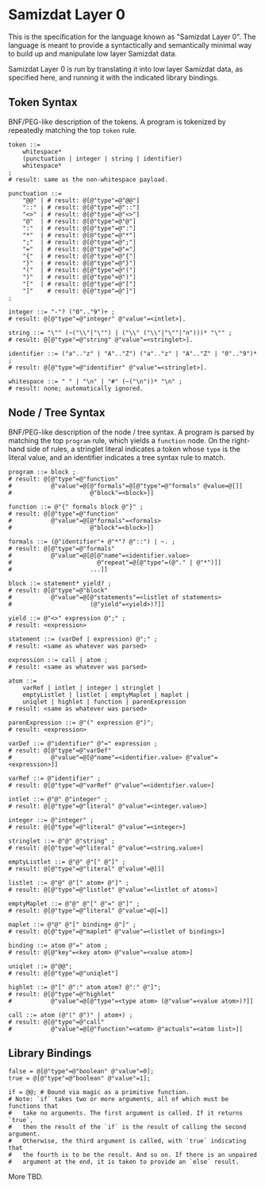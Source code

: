 Samizdat Layer 0
================

This is the specification for the language known as "Samizdat Layer 0".
The language is meant to provide a syntactically and semantically
minimal way to build up and manipulate low layer Samizdat data.

Samizdat Layer 0 is run by translating it into low layer Samizdat
data, as specified here, and running it with the indicated library
bindings.


Token Syntax
------------

BNF/PEG-like description of the tokens. A program is tokenized by
repeatedly matching the top `token` rule.

```
token ::=
    whitespace*
    (punctuation | integer | string | identifier)
    whitespace*
;
# result: same as the non-whitespace payload.

punctuation ::=
    "@@" | # result: @[@"type"=@"@@"]
    "::" | # result: @[@"type"=@"::"]
    "<>" | # result: @[@"type"=@"<>"]
    "@"  | # result: @[@"type"=@"@"]
    ":"  | # result: @[@"type"=@":"]
    "*"  | # result: @[@"type"=@"*"]
    ";"  | # result: @[@"type"=@";"]
    "="  | # result: @[@"type"=@"="]
    "{"  | # result: @[@"type"=@"{"]
    "}"  | # result: @[@"type"=@"}"]
    "("  | # result: @[@"type"=@"("]
    ")"  | # result: @[@"type"=@")"]
    "["  | # result: @[@"type"=@"["]
    "]"    # result: @[@"type"=@"]"]
;

integer ::= "-"? ("0".."9")+ ;
# result: @[@"type"=@"integer" @"value"=<intlet>].

string ::= "\"" (~("\\"|"\"") | ("\\" ("\\"|"\""|"n")))* "\"" ;
# result: @[@"type"=@"string" @"value"=<stringlet>].

identifier ::= ("a".."z" | "A".."Z") ("a".."z" | "A".."Z" | "0".."9")* ;
# result: @[@"type"=@"identifier" @"value"=<stringlet>].

whitespace ::= " " | "\n" | "#" (~("\n"))* "\n" ;
# result: none; automatically ignored.
```


Node / Tree Syntax
------------------

BNF/PEG-like description of the node / tree syntax. A program is
parsed by matching the top `program` rule, which yields a `function`
node. On the right-hand side of rules, a stringlet literal indicates a
token whose `type` is the literal value, and an identifier indicates a
tree syntax rule to match.

```
program ::= block ;
# result: @[@"type"=@"function"
#           @"value"=@[@"formals"=@[@"type"=@"formals" @value=@[]]
#                      @"block"=<block>]]

function ::= @"{" formals block @"}" ;
# result: @[@"type"=@"function"
#           @"value"=@[@"formals"=<formals>
#                      @"block"=<block>]]

formals ::= (@"identifier"+ @"*"? @"::") | ~. ;
# result: @[@"type"=@"formals"
#           @"value"=@[@[@"name"=<identifier.value>
#                        @"repeat"=@[@"type"=(@"." | @"*")]]
#                      ...]]

block ::= statement* yield? ;
# result: @[@"type"=@"block"
#           @"value"=@[@"statements"=<listlet of statements>
#                      (@"yield"=<yield>)?]]

yield ::= @"<>" expression @";" ;
# result: <expression>

statement ::= (varDef | expression) @";" ;
# result: <same as whatever was parsed>

expression ::= call | atom ;
# result: <same as whatever was parsed>

atom ::=
    varRef | intlet | integer | stringlet |
    emptyListlet | listlet | emptyMaplet | maplet |
    uniqlet | highlet | function | parenExpression
# result: <same as whatever was parsed>

parenExpression ::= @"(" expression @")";
# result: <expression>

varDef ::= @"identifier" @"=" expression ;
# result: @[@"type"=@"varDef"
#           @"value"=@[@"name"=<identifier.value> @"value"=<expression>]]

varRef ::= @"identifier" ;
# result: @[@"type"=@"varRef" @"value"=<identifier.value>]

intlet ::= @"@" @"integer" ;
# result: @[@"type"=@"literal" @"value"=<integer.value>]

integer ::= @"integer" ;
# result: @[@"type"=@"literal" @"value"=<integer>]

stringlet ::= @"@" @"string" ;
# result: @[@"type"=@"literal" @"value"=<string.value>]

emptyListlet ::= @"@" @"[" @"]" ;
# result: @[@"type"=@"literal" @"value"=@[]]

listlet ::= @"@" @"[" atom+ @"]" ;
# result: @[@"type"=@"listlet" @"value"=<listlet of atoms>]

emptyMaplet ::= @"@" @"[" @"=" @"]" ;
# result: @[@"type"=@"literal" @"value"=@[=]]

maplet ::= @"@" @"[" binding+ @"]" ;
# result: @[@"type"=@"maplet" @"value"=<listlet of bindings>]

binding ::= atom @"=" atom ;
# result: @[@"key"=<key atom> @"value"=<value atom>]

uniqlet ::= @"@@";
# result: @[@"type"=@"uniqlet"]

highlet ::= @"[" @":" atom atom? @":" @"]";
# result: @[@"type"=@"highlet"
#           @"value"=@[@"type"=<type atom> (@"value"=<value atom>)?]]

call ::= atom (@"(" @")" | atom+) ;
# result: @[@"type"=@"call"
#           @"value"=@[@"function"=<atom> @"actuals"=<atom list>]]
```


Library Bindings
----------------

```
false = @[@"type"=@"boolean" @"value"=0];
true = @[@"type"=@"boolean" @"value"=1];

if = @@; # Bound via magic as a primitive function.
# Note: `if` takes two or more arguments, all of which must be functions that
#   take no arguments. The first argument is called. If it returns `true`,
#   then the result of the `if` is the result of calling the second argument.
#   Otherwise, the third argument is called, with `true` indicating that
#   the fourth is to be the result. And so on. If there is an unpaired
#   argument at the end, it is taken to provide an `else` result.
```

More TBD.
